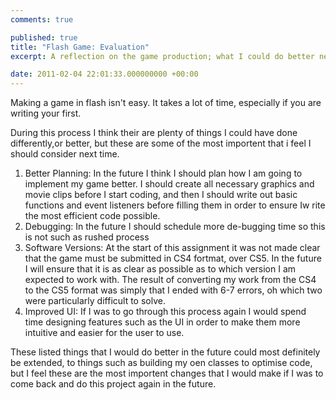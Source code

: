 ```yaml
---
comments: true

published: true
title: "Flash Game: Evaluation"
excerpt: A reflection on the game production; what I could do better next time, and what I did well this time. 

date: 2011-02-04 22:01:33.000000000 +00:00
---
```

Making a game in flash isn't easy.  It takes a lot of time, especially if you are writing your first.  

During this process I think their are plenty of things I could have done differently,or better, but these are some of the most importent that i feel I should consider next time.  

1) Better Planning: In the future I think I should plan how I am going to implement my game better.  I should create all necessary graphics and movie clips before I start coding, and then I should write out basic functions and event listeners before filling them in order to ensure Iw rite the most efficient code possible. 
1) Debugging: In the future I should schedule more de-bugging time so this is not such as rushed process
1) Software Versions: At the start of this assignment it was not made clear that the game must be submitted in CS4 fortmat, over CS5.  In the future I will ensure that it is as clear as possible as to which version I am expected to work with.  The result of converting my work from the CS4 to the CS5 format was simply that I ended with 6-7 errors, oh which two were particularly difficult to solve. 
1) Improved UI: If I was to go through this process again I would spend time designing features such as the UI in order to make them more intuitive and easier for the user to use. 

These listed things that I would do better in the future could most definitely be extended, to things such as building my oen classes to optimise code, but I feel these are the most importent changes that I would make if I was to come back and do this project again in the future.  
